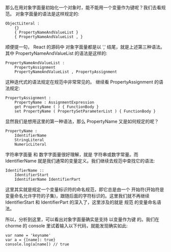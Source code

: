 那么在用对象字面量初始化一个对象时，能不能用一个变量作为键呢？我们去看规范。
对象字面量的语法是这样规定的: 
```
ObjectLiteral : 
	{}
	{ PropertyNameAndValueList }
	{ PropertyNameAndValueList , }
```
顺便提一句， React 的源码中 对象字面量都是以 ',' 结尾，就是上述第三种语法。
其中 PropertyNameAndValueList 的语法是这样的: 
```
PropertyNameAndValueList : 
	PropertyAssignment
	PropertyNameAndValueList , PropertyAssignment
```
这种迭代式的语法规定在规范中非常常见的。
继续看 PropertyAssignment 的语法规定: 
```
PropertyAssignment :
	PropertyName : AssignmentExpression
	get PropertyName ( ) { FunctionBody }
	set PropertyName ( PropertySetParameterList ) { FunctionBody }
```
显然我们是想用这里的第一种语法，那么 PropertyName 又是如何规定的呢？
```
PropertyName : 
	IdentifierName
	StringLiteral 
	NumericLiteral
```
字符串字面量 和 数字字面量很好理解，就是 字符串或数字常量。而 IdentifierName 就是我们通常的变量定义。我们继续去规范中查找它的语法: 
```
IdentifierName :: 
	IdentifierStart
	IdentifierName IdentifierPart
```
这里其实就是规定一个变量标识符的命名规范，即它总是由一个 开始符(开始符是变量命名允许字符的子集)，跟随后面的字符标识的。这里我们就不再继续 IdentifierStart 和 IdentifierPart 的深入了，这里涉及的就是 规范 的变量命名语法。

所以，分析到这里，可以看出对象字面量确实是支持 以变量作为键 的。我们在 chorme 的 console 里试着输入以下代码，就能发现确实如此: 
```
var name = 'keyname'
var a = {[name]: true}
console.log(a[name]) // true
```

